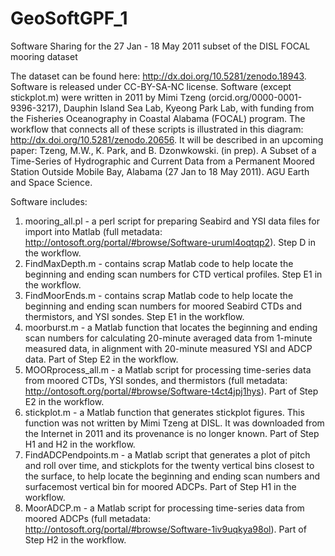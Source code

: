 # GeoSoftGPF_1
Software Sharing for the 27 Jan - 18 May 2011 subset of the DISL FOCAL mooring dataset

The dataset can be found here: http://dx.doi.org/10.5281/zenodo.18943. 
Software is released under CC-BY-SA-NC license. 
Software (except stickplot.m) were written in 2011 by Mimi Tzeng (orcid.org/0000-0001-9396-3217), Dauphin Island Sea Lab, Kyeong Park Lab, with funding from the Fisheries Oceanography in Coastal Alabama (FOCAL) program.
The workflow that connects all of these scripts is illustrated in this diagram: http://dx.doi.org/10.5281/zenodo.20656. It will be described in an upcoming paper: Tzeng, M.W., K. Park, and B. Dzonwkowski. (in prep). A Subset of a Time-Series of Hydrographic and Current Data from a Permanent Moored Station Outside Mobile Bay, Alabama (27 Jan to 18 May 2011). AGU Earth and Space Science.

Software includes: 
1. mooring_all.pl - a perl script for preparing Seabird and YSI data files for import into Matlab (full metadata: http://ontosoft.org/portal/#browse/Software-uruml4oqtqp2). Step D in the workflow.
2. FindMaxDepth.m - contains scrap Matlab code to help locate the beginning and ending scan numbers for CTD vertical profiles. Step E1 in the workflow.
3. FindMoorEnds.m - contains scrap Matlab code to help locate the beginning and ending scan numbers for moored Seabird CTDs and thermistors, and YSI sondes. Step E1 in the workflow.
4. moorburst.m - a Matlab function that locates the beginning and ending scan numbers for calculating 20-minute averaged data from 1-minute measured data, in alignment with 20-minute measured YSI and ADCP data. Part of Step E2 in the workflow.
5. MOORprocess_all.m - a Matlab script for processing time-series data from moored CTDs, YSI sondes, and thermistors (full metadata: http://ontosoft.org/portal/#browse/Software-t4ct4jpj1hys). Part of Step E2 in the workflow.
6. stickplot.m - a Matlab function that generates stickplot figures. This function was not written by Mimi Tzeng at DISL. It was downloaded from the Internet in 2011 and its provenance is no longer known. Part of Step H1 and H2 in the workflow.
7. FindADCPendpoints.m - a Matlab script that generates a plot of pitch and roll over time, and stickplots for the twenty vertical bins closest to the surface, to help locate the beginning and ending scan numbers and surfacemost vertical bin for moored ADCPs. Part of Step H1 in the workflow.
8. MoorADCP.m - a Matlab script for processing time-series data from moored ADCPs (full metadata: http://ontosoft.org/portal/#browse/Software-1iv9uqkya98ol). Part of Step H2 in the workflow.


